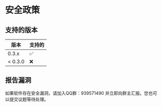 # 安全政策

## 支持的版本

| 版本    | 支持的 |
| ------- | ------ |
| 0.3.x   | :white_check_mark: |
| < 0.3.0 | :x: |

## 报告漏洞

如果软件存在安全漏洞，请加入QQ群：939571490 并立即向群主汇报。您也可以提交议题等待处理。
